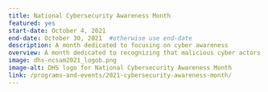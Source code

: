 ```yaml
---
title: National Cybersecurity Awareness Month
featured: yes
start-date: October 4, 2021
end-date: October 30, 2021  #otherwise use end-date
description: A month dedicated to focusing on cyber awareness
overview: A month dedicated to recognizing that malicious cyber actors seek to compromise federal information systems and data in order to steal information the government holds on behalf of and about the American people.
image: dhs-ncsam2021_logob.png
image-alt: DHS logo for National Cybersecurity Awareness Month
link: /programs-and-events/2021-cybersecurity-awareness-month/
---
```

